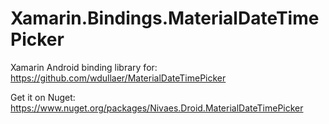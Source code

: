 # Xamarin.Bindings.MaterialDateTimePicker
Xamarin Android binding library for: https://github.com/wdullaer/MaterialDateTimePicker

Get it on Nuget:
https://www.nuget.org/packages/Nivaes.Droid.MaterialDateTimePicker
